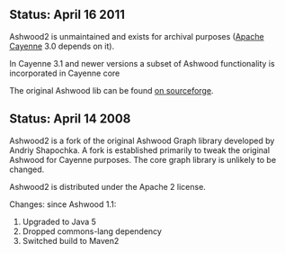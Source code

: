 ## Status: April 16 2011

Ashwood2 is unmaintained and exists for archival purposes ([Apache Cayenne](http://cayenne.apache.org) 3.0 depends on it).

In Cayenne 3.1 and newer versions a subset of Ashwood functionality is incorporated in Cayenne core

The original Ashwood lib can be found [on sourceforge](http://sourceforge.net/projects/ashwood/).

## Status: April 14 2008

Ashwood2 is a fork of the original Ashwood Graph library developed by Andriy Shapochka. 
A fork is established primarily to tweak the original Ashwood for Cayenne purposes. 
The core graph library is unlikely to be changed.

Ashwood2 is distributed under the Apache 2 license.


Changes: since Ashwood 1.1:

1. Upgraded to Java 5
2. Dropped commons-lang dependency
3. Switched build to Maven2
